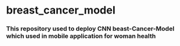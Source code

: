 # breast_cancer_model
### This repository used to deploy CNN beast-Cancer-Model which used in mobile application for woman health
